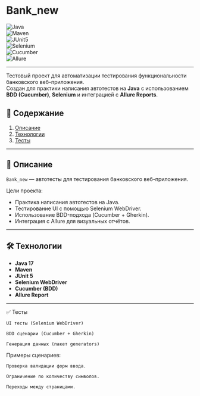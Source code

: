 # Bank_new

![Java](https://img.shields.io/badge/Java-17-blue?logo=openjdk)  
![Maven](https://img.shields.io/badge/Maven-3.9+-orange?logo=apachemaven)  
![JUnit5](https://img.shields.io/badge/JUnit-5-green?logo=junit5)  
![Selenium](https://img.shields.io/badge/Selenium-4-brightgreen?logo=selenium)  
![Cucumber](https://img.shields.io/badge/Cucumber-BDD-success?logo=cucumber)  
![Allure](https://img.shields.io/badge/Allure-Report-purple)  

---

Тестовый проект для автоматизации тестирования функциональности банковского веб-приложения.  
Создан для практики написания автотестов на **Java** с использованием **BDD (Cucumber)**, **Selenium** и интеграцией с **Allure Reports**.
## 📖 Содержание

1. [Описание](#описание)  
2. [Технологии](#технологии)  
3. [Тесты](#тесты)  

---

## 📝 Описание

`Bank_new` — автотесты для тестирования банковского веб-приложения.  

Цели проекта:
- Практика написания автотестов на Java.  
- Тестирование UI с помощью Selenium WebDriver.  
- Использование BDD-подхода (Cucumber + Gherkin).  
- Интеграция с Allure для визуальных отчётов.

---

## 🛠 Технологии

- **Java 17**  
- **Maven**  
- **JUnit 5**  
- **Selenium WebDriver**  
- **Cucumber (BDD)**  
- **Allure Report**  

---

✅ Тесты

    UI тесты (Selenium WebDriver)

    BDD сценарии (Cucumber + Gherkin)

    Генерация данных (пакет generators)

Примеры сценариев:

    Проверка валидации форм ввода.

    Ограничение по количеству символов.

    Переходы между страницами.

